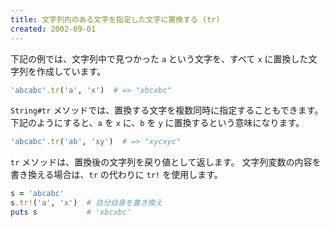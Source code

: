 ```yaml
---
title: 文字列内のある文字を指定した文字に置換する (tr)
created: 2002-09-01
---
```


下記の例では、文字列中で見つかった `a` という文字を、すべて `x` に置換した文字列を作成しています。

```ruby
'abcabc'.tr('a', 'x')  # => "xbcxbc"
```

`String#tr` メソッドでは、置換する文字を複数同時に指定することもできます。
下記のようにすると、`a` を `x` に、`b` を `y` に置換するという意味になります。

```ruby
'abcabc'.tr('ab', 'xy')  # => "xycxyc"
```

`tr` メソッドは、置換後の文字列を戻り値として返します。
文字列変数の内容を書き換える場合は、`tr` の代わりに `tr!` を使用します。

```ruby
s = 'abcabc'
s.tr!('a', 'x')  # 自分自身を書き換え
puts s           # 'xbcxbc'
```

